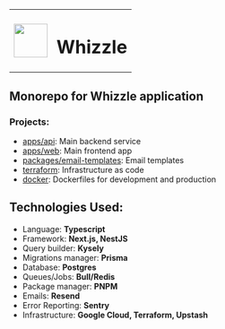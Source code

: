<table>
  <tr>
    <td valign="center">
        <img align="center" src="https://whizzle.app/logo.svg" style="width: 60px"/>
    </td>
    <td valign="middle">
        <div>
            <h1>Whizzle</h1>
        </div>
    </td>
  </tr>
</table>

## Monorepo for Whizzle application

### Projects:

- [apps/api](apps/api): Main backend service
- [apps/web](apps/web): Main frontend app
- [packages/email-templates](packages/email-templates): Email templates
- [terraform](terraform): Infrastructure as code
- [docker](docker): Dockerfiles for development and production

## Technologies Used:

* Language: **Typescript**
* Framework: **Next.js, NestJS**
* Query builder: **Kysely**
* Migrations manager: **Prisma**
* Database: **Postgres**
* Queues/Jobs: **Bull/Redis**
* Package manager: **PNPM**
* Emails: **Resend**
* Error Reporting: **Sentry**
* Infrastructure: **Google Cloud, Terraform, Upstash**
